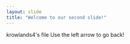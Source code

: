 ```yaml
---
layout: slide
title: "Welcome to our second slide!"
---
```

krowlands4's file
Use the left arrow to go back!
